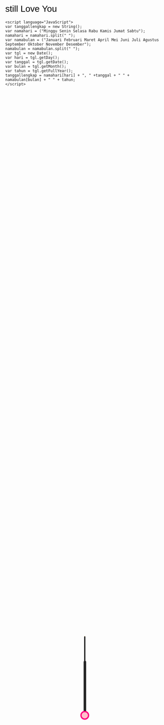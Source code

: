 # still Love You 
<!DOCTYPE html>
<html>

<head>
	<title>Tolong inget terus Yaa </title>
</head>
<body onload="tes()">
 <style>
body {
  background-image: url('bun.gif');
}


</style> 

<div id="tanggal"></div>
 
	<script language="JavaScript">
    var tanggallengkap = new String();
    var namahari = ("Minggu Senin Selasa Rabu Kamis Jumat Sabtu");
    namahari = namahari.split(" ");
    var namabulan = ("Januari Februari Maret April Mei Juni Juli Agustus September Oktober November Desember");
    namabulan = namabulan.split(" ");
    var tgl = new Date();
    var hari = tgl.getDay();
    var tanggal = tgl.getDate();
    var bulan = tgl.getMonth();
    var tahun = tgl.getFullYear();
    tanggallengkap = namahari[hari] + ", " +tanggal + " " + namabulan[bulan] + " " + tahun;
    </script>
<center><h1><script language='JavaScript'>document.write(tanggallengkap);</script></h1></center>
	<style>
	h1,h2,p,a{
		font-family: sans-serif;
		font-weight: normal;
		color:	 	#000000  ;
		;
	}

	.jam-digital-foryou {
		overflow: hidden;
		width: 330px;
		margin: 20px auto;
		
	}
	.kotak{
		float: left;
		width: 110px;
		height: 80px;
		
	}
	.jam-digital-foryou p {
		color: #000000 ;
		font-size: 36px;
		text-align: center;
		margin-top: 30px;
	}
.jam_analog_foryou {
		
		position: relative;
		width: 150px;
		height: 150px;
		border: 16px solid #FF007F ;
		border-radius: 50%;
		padding: 20px;
		margin:20px auto;
	}

	.xxx {
		height: 100%;
		width: 100%;
		position: relative;
	}

	.jarum {
		position: absolute;
		width: 50%;
		background: #232323;
		top: 50%;
		transform: rotate(90deg);
		transform-origin: 100%;
		transition: all 0.05s cubic-bezier(0.1, 2.7, 0.58, 1);
	}

	.lingkaran_tengah {
		width: 20px;
		height: 20px;
		background: #FFC0CB ;
		border: 4px solid #FF007F ;
		position: absolute;
		top: 50%;
		left: 50%;
		margin-left: -14px;
		margin-top: -14px;
		border-radius: 50%;
	}

	.jarum_detik {
		height: 2px;
		border-radius: 1px;
		background: #F0C952;
	}

	.jarum_menit {
		height: 4px;
		border-radius: 4px;
	}

	.jarum_jam {
		height: 8px;
		border-radius: 4px;
		width: 35%;
		left: 15%;
	}
</style>



<div class="jam-digital-foryou">
	<div class="kotak">
		<p id="jam"></p>
	</div>
	<div class="kotak">
		<p id="menit"></p> 
	</div>
	<div class="kotak">
		<p id="detik"></p>
	</div>

</div>

     
<script>
function tes(){

var b=new Date();
var c=b.getHours();
if(c>0 && c<4){
c="Dah lewat tengah malam sayang..susah tidur ya...";
}else if(c>=0 && c<4){
c="Dah lewat tengah malam sayang...susah tidur ya...?";
}else if(c>=4 && c<9){
c="Selamat pagi sayang...dah sarapan belum, kamu kan susah kalo sarapan ...subuhnya kelewat ga tadi?";
}else if(c>=9 && c<15){
c="Selamat siang sayang... dah mam belum...inget zuhurnya ?";
}else if(c>=15 && c<18){
c="Selamat sore beb.. siap-siap istirahat ya.. jangan lupa mandi..Asharnya jangan lupa ";
}else if(c>=18 && c<21){
c="Selamat malam.. Magribnya jangan kelewat sama isyanya jangan males";
}else if(c>=21 && c<22){
c="Dah malam selamat bobo ya ";
}else if(c>=22 ){
c="Jangan begadang yaa";
}
{
document.getElementById("salam").innerHTML=c;

}
}</script>


<script>
	window.setTimeout("waktu()", 1000);

	function waktu() {
		var waktu = new Date();
		setTimeout("waktu()", 1000);
		document.getElementById("jam").innerHTML = waktu.getHours();
		document.getElementById("menit").innerHTML = waktu.getMinutes();
		document.getElementById("detik").innerHTML = waktu.getSeconds();
		
}

</script>

<div class="jam_analog_foryou">
	<div class="xxx">
		<div class="jarum jarum_detik"></div>
		<div class="jarum jarum_menit"></div>
		<div class="jarum jarum_jam"></div>
		<div class="lingkaran_tengah"></div>
	</div>
</div>


<script type="text/javascript">
	const secondHand = document.querySelector('.jarum_detik');
	const minuteHand = document.querySelector('.jarum_menit');
	const jarum_jam = document.querySelector('.jarum_jam');

	function setDate(){
		const now = new Date();

		const seconds = now.getSeconds();
		const secondsDegrees = ((seconds / 60) * 360) + 90;
		secondHand.style.transform = `rotate(${secondsDegrees}deg)`;
		if (secondsDegrees === 90) {
			secondHand.style.transition = 'none';
		} else if (secondsDegrees >= 91) {
			secondHand.style.transition = 'all 0.05s cubic-bezier(0.1, 2.7, 0.58, 1)'
		}

		const minutes = now.getMinutes();
		const minutesDegrees = ((minutes / 60) * 360) + 90;
		minuteHand.style.transform = `rotate(${minutesDegrees}deg)`;

		const hours = now.getHours();
		const hoursDegrees = ((hours / 12) * 360) + 90;
		jarum_jam.style.transform = `rotate(${hoursDegrees}deg)`;
	}

	setInterval(setDate, 1000)

	</script>



	<center>
	  
	 <table>
     <tr >
        <td style = "center"><h1 id="salam"></h1></td>
     </tr>
     <tr >
         <td style = "center"><h2>Hallo ayay sayang ... Setiap jam, menit, detik.. aku tetap sayang dan pastinya rindu kamu..</h2>		 
ketuk love di nama aku</td>
     <tr  onclick="play()"  onmouseover="this.src='like.gif"  >
       
         <td font-style = "bold"><h3><img src="love.png" id="b1" width="30" height="30" onmouseover="mouseOver()"   />ocid (Dimas Rosidi) hehe ......</h3>
I Love You</td>
     </tr>

 
  </table>
    <script>
      function play() {
        var audio = document.getElementById("audio");
        audio.play();
      }
    </script>
    <audio id="audio" src="lagu3.mp3"></audio>

	<script type="text/javascript">
		function mouseOver()
		{
			document.getElementById("b1").src="like.gif";
		}
		
	</script>
</center>


</body>
</html>
